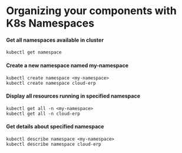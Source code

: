 # Organizing your components with K8s Namespaces

#### Get all namespaces available in cluster
```
kubectl get namespace
```

#### Create a new namespace named my-namespace
```
kubectl create namespace <my-namespace>
kubectl create namespace cloud-erp
```

#### Display all resources running in specified namespace
```
kubectl get all -n <my-namespace>
kubectl get all -n cloud-erp
```

#### Get details about specified namespace
```
kubectl describe namespace <my-namespace>
kubectl describe namespace cloud-erp
```
